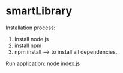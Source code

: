 # smartLibrary
Installation process: 
  1. Install node.js
  2. install npm 
  3. npm install --> to  install all dependencies.
 
 Run application:
 node index.js
 
